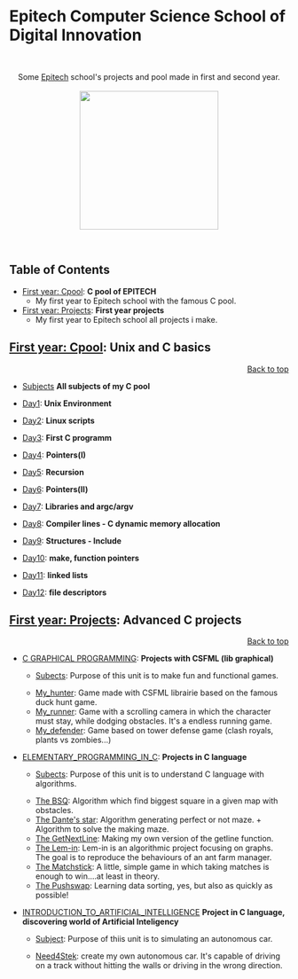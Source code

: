 # Epitech Computer Science School of Digital Innovation
<br/>
<p align="center">
Some <a href="http://www.epitech.eu">Epitech</a> school's projects and pool made in first and second year.
<br/><br/>
<img src="https://upload.wikimedia.org/wikipedia/commons/thumb/2/2d/Epitech.png/1598px-Epitech.png" width="250">
</p>
<br/>

<a name="top"></a>

## Table of Contents 
- [First year: Cpool](#1ft_yearCpool): **C pool of EPITECH**
    - My first year to Epitech school with the famous C pool.
- [First year: Projects](#1ft_yearProjects): **First year projects**
    - My first year to Epitech school all projects i make.
 
<a name="1ft_yearCpool"></a>

## [First year: Cpool](./1ft_year/Cpool_2018): **Unix and C basics**
<p align="right"><a href="#top">Back to top</a></p>

- [Subjects](./1ft_year/Cpool_2018/Subjects) **All subjects of my C pool**

- [Day1](./1ft_year/Cpool_2018/Day01): **Unix Environment**
     
- [Day2](./1ft_year/Cpool_2018/Day02): **Linux scripts**
     
- [Day3](./1ft_year/Cpool_2018/Day03): **First C programm**

- [Day4](./1ft_year/Cpool_2018/Day04): **Pointers(I)**

- [Day5](./1ft_year/Cpool_2018/Day05): **Recursion**

- [Day6](./1ft_year/Cpool_2018/Day06): **Pointers(II)**

- [Day7](./1ft_year/Cpool_2018/Day07): **Libraries and argc/argv**
 
- [Day8](./1ft_year/Cpool_2018/Day08): **Compiler lines - C dynamic memory allocation**

- [Day9](./1ft_year/Cpool_2018/Day09): **Structures - Include**

- [Day10](./1ft_year/Cpool_2018/Day10): **make, function pointers**

- [Day11](./1ft_year/Cpool_2018/Day11): **linked lists**

- [Day12](./1ft_year/Cpool_2018/Day12): **file descriptors**


<a name="1ft_yearProjects"></a>

## [First year: Projects](./1ft_year/Projects): **Advanced C projects**
<p align="right"><a href="#top">Back to top</a></p>

- [C GRAPHICAL PROGRAMMING](./1ft_year/Projects/C_Graph_Prog): **Projects with CSFML (lib graphical)**
  * [Subects](./1ft_year/Projects/C_Graph_Prog/Subects): Purpose of this unit is to make fun and functional games.<p></p>
  - [My_hunter](./1ft_year/Projects/C_Graph_Prog/my_hunter): Game made with CSFML librairie based on the famous duck hunt game.
  - [My_runner](./1ft_year/Projects/C_Graph_Prog/my_runner): Game with a scrolling camera in which the character must stay, while dodging obstacles. It's a endless running game.
  - [My_defender](./1ft_year/Projects/C_Graph_Prog/my_defender): Game based on tower defense game (clash royals, plants vs zombies...)
  
- [ELEMENTARY_PROGRAMMING_IN_C](./1ft_year/Projects/Elementary_Programming_C): **Projects in C language**
  * [Subects](./1ft_year/Projects/Elementary_Programming_C/Subects): Purpose of this unit is to understand C language with algorithms.<p></p>
  - [The BSQ](./1ft_year/Projects/Elementary_Programming_C/BSQ): Algorithm which find biggest square in a given map with obstacles.
  - [The Dante's star](./1ft_year/Projects/Elementary_Programming_C/Dante_star): Algorithm generating perfect or not maze. + Algorithm to solve the making maze.
  - [The GetNextLine](./1ft_year/Projects/Elementary_Programming_C/GetNextLine): Making my own version of the getline function.
  - [The Lem-in](./1ft_year/Projects/Elementary_Programming_C/Lem-in): Lem-in is an algorithmic project focusing on graphs. The goal is to reproduce the behaviours of an ant farm manager.
  - [The Matchstick](./1ft_year/Projects/Elementary_Programming_C/Matchstick): A little, simple game in which taking matches is enough to win....at least in theory.
  - [The Pushswap](./1ft_year/Projects/Elementary_Programming_C/Pushswap): Learning data sorting, yes, but also as quickly as possible!
 

- [INTRODUCTION_TO_ARTIFICIAL_INTELLIGENCE](./1ft_year/Projects/Elementary_Programming_C/Intro_to_AI) **Project in C language, discovering world of Artificial Inteligency**
  * [Subject](./1ft_year/Projects/Elementary_Programming_C/Intro_to_AI/Subject): Purpose of thiis unit is to simulating an autonomous car.<p></p>
  - [Need4Stek](./1ft_year/Projects/Elementary_Programming_C/Intro_to_AI/Need4Stek): create my own autonomous car. It's capable
of driving on a track without hitting the walls or driving in the wrong direction.
